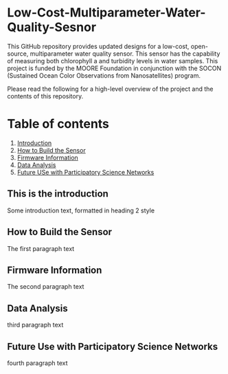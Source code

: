 # Low-Cost-Multiparameter-Water-Quality-Sesnor

This GitHub repository provides updated designs for a low-cost, open-source, multiparameter water quality sensor. This sensor has the capability of measuring both chlorophyll a
and turbidity levels in water samples. This project is funded by the MOORE Foundation in conjunction with the SOCON (Sustained Ocean Color Observations from Nanosatellites) program. 

Please read the following for a high-level overview of the project and the contents of this repository.

# Table of contents
1. [Introduction](#introduction)
2. [How to Build the Sensor](#paragraph1)
3. [Firmware Information](#paragraph2)
4. [Data Analysis](#paragraph3)
5. [Future USe with Participatory Science Networks](#paragraph4)

## This is the introduction <a name="introduction"></a>
Some introduction text, formatted in heading 2 style

## How to Build the Sensor <a name="paragraph1"></a>
The first paragraph text

## Firmware Information <a name="paragraph2"></a>
The second paragraph text

## Data Analysis <a name="paragraph3"></a>
third paragraph text

## Future Use with Participatory Science Networks <a name="paragraph4"></a>
fourth paragraph text

